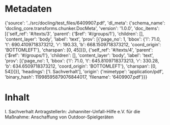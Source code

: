 # Metadaten
{'source': '../src/docling/test_files/6409907.pdf', 'dl_meta': {'schema_name': 'docling_core.transforms.chunker.DocMeta', 'version': '1.0.0', 'doc_items': [{'self_ref': '#/texts/3', 'parent': {'$ref': '#/groups/1'}, 'children': [], 'content_layer': 'body', 'label': 'text', 'prov': [{'page_no': 1, 'bbox': {'l': 71.0, 't': 690.4109718373212, 'r': 190.33, 'b': 668.1509718373212, 'coord_origin': 'BOTTOMLEFT'}, 'charspan': [0, 45]}]}, {'self_ref': '#/texts/4', 'parent': {'$ref': '#/groups/1'}, 'children': [], 'content_layer': 'body', 'label': 'text', 'prov': [{'page_no': 1, 'bbox': {'l': 71.0, 't': 645.8109718373213, 'r': 330.28, 'b': 634.6509718373212, 'coord_origin': 'BOTTOMLEFT'}, 'charspan': [0, 54]}]}], 'headings': ['I. Sachverhalt'], 'origin': {'mimetype': 'application/pdf', 'binary_hash': 11998595879076844017, 'filename': '6409907.pdf'}}}

# Inhalt
I. Sachverhalt
AntragstellerIn: Johanniter-Unfall-Hilfe e.V.
für die Maßnahme: Anschaffung von Outdoor-Spielgeräten